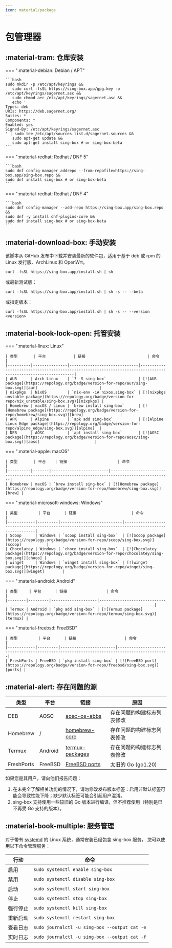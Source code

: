 ```yaml
---
icon: material/package
---
```


# 包管理器

## :material-tram: 仓库安装

=== ":material-debian: Debian / APT"

    ```bash
    sudo mkdir -p /etc/apt/keyrings &&
       sudo curl -fsSL https://sing-box.app/gpg.key -o /etc/apt/keyrings/sagernet.asc &&
       sudo chmod a+r /etc/apt/keyrings/sagernet.asc &&
       echo '
    Types: deb
    URIs: https://deb.sagernet.org/
    Suites: *
    Components: *
    Enabled: yes
    Signed-By: /etc/apt/keyrings/sagernet.asc
    ' | sudo tee /etc/apt/sources.list.d/sagernet.sources &&
       sudo apt-get update &&
       sudo apt-get install sing-box # or sing-box-beta
    ```

=== ":material-redhat: Redhat / DNF 5"

    ```bash
    sudo dnf config-manager addrepo --from-repofile=https://sing-box.app/sing-box.repo &&
    sudo dnf install sing-box # or sing-box-beta
    ```

=== ":material-redhat: Redhat / DNF 4"

    ```bash
    sudo dnf config-manager --add-repo https://sing-box.app/sing-box.repo &&
    sudo dnf -y install dnf-plugins-core &&
    sudo dnf install sing-box # or sing-box-beta
    ```

## :material-download-box: 手动安装

该脚本从 GitHub 发布中下载并安装最新的软件包，适用于基于 deb 或 rpm 的 Linux 发行版、ArchLinux 和 OpenWrt。

```shell
curl -fsSL https://sing-box.app/install.sh | sh
```

或最新测试版：

```shell
curl -fsSL https://sing-box.app/install.sh | sh -s -- --beta
```

或指定版本：

```shell
curl -fsSL https://sing-box.app/install.sh | sh -s -- --version <version>
```

## :material-book-lock-open: 托管安装

=== ":material-linux: Linux"

    | 类型       | 平台            | 链接                           | 命令                                                                                                            |
    |----------|---------------|------------------------------|---------------------------------------------------------------------------------------------------------------|
    | AUR      | Arch Linux    | `? -S sing-box`              | [![AUR package](https://repology.org/badge/version-for-repo/aur/sing-box.svg)][aur]                           |
    | nixpkgs  | NixOS         | `nix-env -iA nixos.sing-box` | [![nixpkgs unstable package](https://repology.org/badge/version-for-repo/nix_unstable/sing-box.svg)][nixpkgs] |
    | Homebrew | macOS / Linux | `brew install sing-box`      | [![Homebrew package](https://repology.org/badge/version-for-repo/homebrew/sing-box.svg)][brew]                |
    | APK      | Alpine        | `apk add sing-box`           | [![Alpine Linux Edge package](https://repology.org/badge/version-for-repo/alpine_edge/sing-box.svg)][alpine]  |
    | DEB      | AOSC          | `apt install sing-box`       | [![AOSC package](https://repology.org/badge/version-for-repo/aosc/sing-box.svg)][aosc]                        |

=== ":material-apple: macOS"

    | 类型       | 平台    | 链接                      | 命令                                                                                             |
    |----------|-------|-------------------------|------------------------------------------------------------------------------------------------|
    | Homebrew | macOS | `brew install sing-box` | [![Homebrew package](https://repology.org/badge/version-for-repo/homebrew/sing-box.svg)][brew] |

=== ":material-microsoft-windows: Windows"

    | 类型         | 平台      | 链接                        | 命令                                                                                                  |
    |------------|---------|---------------------------|-----------------------------------------------------------------------------------------------------|
    | Scoop      | Windows | `scoop install sing-box`  | [![Scoop package](https://repology.org/badge/version-for-repo/scoop/sing-box.svg)][scoop]           |
    | Chocolatey | Windows | `choco install sing-box`  | [![Chocolatey package](https://repology.org/badge/version-for-repo/chocolatey/sing-box.svg)][choco] |
    | winget     | Windows | `winget install sing-box` | [![winget package](https://repology.org/badge/version-for-repo/winget/sing-box.svg)][winget]        |

=== ":material-android: Android"

    | 类型     | 平台      | 链接                 | 命令                                                                                           |
    |--------|---------|--------------------|----------------------------------------------------------------------------------------------|
    | Termux | Android | `pkg add sing-box` | [![Termux package](https://repology.org/badge/version-for-repo/termux/sing-box.svg)][termux] |

=== ":material-freebsd: FreeBSD"

    | 类型         | 平台      | 链接                     | 命令                                                                                         |
    |------------|---------|------------------------|--------------------------------------------------------------------------------------------|
    | FreshPorts | FreeBSD | `pkg install sing-box` | [![FreeBSD port](https://repology.org/badge/version-for-repo/freebsd/sing-box.svg)][ports] |

## :material-alert: 存在问题的源

| 类型         | 平台      | 链接                                                                                        | 原因              |
|------------|---------|-------------------------------------------------------------------------------------------|-----------------|
| DEB        | AOSC    | [aosc-os-abbs](https://github.com/AOSC-Dev/aosc-os-abbs/tree/stable/app-network/sing-box) | 存在问题的构建标志列表修改   |
| Homebrew   | /       | [homebrew-core][brew]                                                                     | 存在问题的构建标志列表修改   |
| Termux     | Android | [termux-packages][termux]                                                                 | 存在问题的构建标志列表修改   |
| FreshPorts | FreeBSD | [FreeBSD ports][ports]                                                                    | 太旧的 Go (go1.20) |

如果您是其用户，请向他们报告问题：

1. 在未完全了解相关功能的情况下，请勿修改发布版本标签：启用非默认标签可能会导致性能下降；缺少默认标签可能会引起用户混淆。
2. sing-box 支持使用一些较旧的 Go 版本进行编译，但不推荐使用（特别是已不再受 Go 支持的版本）。

## :material-book-multiple: 服务管理

对于带有 [systemd][systemd] 的 Linux 系统，通常安装已经包含 sing-box 服务，
您可以使用以下命令管理服务：

| 行动   | 命令                                            |
|------|-----------------------------------------------|
| 启用   | `sudo systemctl enable sing-box`              |
| 禁用   | `sudo systemctl disable sing-box`             |
| 启动   | `sudo systemctl start sing-box`               |
| 停止   | `sudo systemctl stop sing-box`                |
| 强行停止 | `sudo systemctl kill sing-box`                |
| 重新启动 | `sudo systemctl restart sing-box`             |
| 查看日志 | `sudo journalctl -u sing-box --output cat -e` |
| 实时日志 | `sudo journalctl -u sing-box --output cat -f` |

[alpine]: https://pkgs.alpinelinux.org/packages?name=sing-box

[aur]: https://aur.archlinux.org/packages/sing-box

[nixpkgs]: https://github.com/NixOS/nixpkgs/blob/nixos-unstable/pkgs/tools/networking/sing-box/default.nix

[brew]: https://formulae.brew.sh/formula/sing-box

[choco]: https://chocolatey.org/packages/sing-box

[scoop]: https://github.com/ScoopInstaller/Main/blob/master/bucket/sing-box.json

[winget]: https://github.com/microsoft/winget-pkgs/tree/master/manifests/s/SagerNet/sing-box

[termux]: https://github.com/termux/termux-packages/tree/master/packages/sing-box

[ports]: https://www.freshports.org/net/sing-box

[aosc]: https://packages.aosc.io/packages/sing-box

[systemd]: https://systemd.io/
